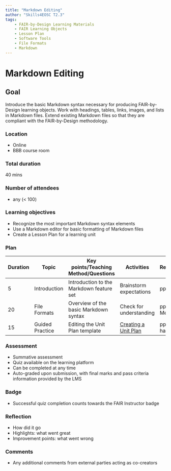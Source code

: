 ```yaml
---
title: "Markdown Editing"
author: "Skills4EOSC T2.3"
tags: 
    - FAIR-by-Design Learning Materials
    - FAIR Learning Objects
    - Lesson Plan
    - Software Tools
    - File Formats
    - Markdown
---
```


# Markdown Editing

## Goal

Introduce the basic Markdown syntax necessary for producing FAIR-by-Design learning objects. Work with headings, tables, links, images, and lists in Markdown files. Extend existing Markdown files so that they are compliant with the FAIR-by-Design methodology.

### Location

- Online
- BBB course room

### Total duration

40 mins

### Number of attendees

- any (< 100)

### Learning objectives

- Recognize the most important Markdown syntax elements
- Use a Markdown editor for basic formatting of Markdown files
- Create a Lesson Plan for a learning unit

### Plan

| Duration | Topic           | Key points/Teaching Method/Questions                   | Activities                        | Resources      |
|----------|-----------------|--------------------------------------------------------|-----------------------------------|----------------|
| 5        | Introduction    | Introduction to the Markdown feature set               | Brainstorm expectations           | pptx           |
| 20       | File Formats    | Overview of the basic Markdown syntax                  | Check for understanding           | pptx, Menti    |
| 15       | Guided Practice | Editing the Unit Plan template                         | [Creating a Unit Plan](./Activities/01-Creating%20a%20Lesson%20Plan.md)              | pptx, handouts |

### Assessment

- Summative assessment
- Quiz available on the learning platform
- Can be completed at any time
- Auto-graded upon submission, with final marks and pass criteria information provided by the LMS

### Badge

- Successful quiz completion counts towards the FAIR Instructor badge

### Reflection

- How did it go
- Highlights: what went great
- Improvement points: what went wrong

### Comments

- Any additional comments from external parties acting as co-creators